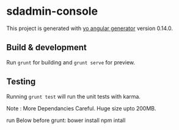 # sdadmin-console

This project is generated with [yo angular generator](https://github.com/yeoman/generator-angular)
version 0.14.0.

## Build & development

Run `grunt` for building and `grunt serve` for preview.

## Testing

Running `grunt test` will run the unit tests with karma.


Note : More Dependancies Careful. Huge size upto 200MB.

run Below before grunt:
bower install
npm intall
